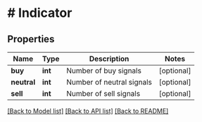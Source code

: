 # # Indicator

## Properties

Name | Type | Description | Notes
------------ | ------------- | ------------- | -------------
**buy** | **int** | Number of buy signals | [optional] 
**neutral** | **int** | Number of neutral signals | [optional] 
**sell** | **int** | Number of sell signals | [optional] 

[[Back to Model list]](../../README.md#documentation-for-models) [[Back to API list]](../../README.md#documentation-for-api-endpoints) [[Back to README]](../../README.md)


